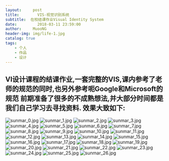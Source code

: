 ```yaml
---
layout:     post
title:        VIS-视觉识别系统
subtitle:  在校结课作业Visual Identity System
date:         2018-03-11 23:59:00
author:     MuooNG
header-img: img/life-1.jpg
catalog: true
tags:
    - 个人
    - 作品
    - 设计
---
```

VI设计课程的结课作业,一套完整的VIS,课内参考了老师的规范的同时,也另外参考呃Google和Microsoft的规范
前期准备了很多的不成熟想法,并大部分时间都是我们自己学习去寻找资料.
效果大致如下:
----------
![sunmar_0.jpg](https://github.com/MuooNg/muoong.github.io/raw/master/img/it-img/sunmar_0.jpg)
![sunmar_1.jpg](https://github.com/MuooNg/muoong.github.io/raw/master/img/it-img/sunmar_1.jpg)
![sunmar_2.jpg](https://github.com/MuooNg/muoong.github.io/raw/master/img/it-img/sunmar_2.jpg)
![sunmar_3.jpg](https://github.com/MuooNg/muoong.github.io/raw/master/img/it-img/sunmar_3.jpg)
![sunmar_4.jpg](https://github.com/MuooNg/muoong.github.io/raw/master/img/it-img/sunmar_4.jpg)
![sunmar_5.jpg](https://github.com/MuooNg/muoong.github.io/raw/master/img/it-img/sunmar_5.jpg)
![sunmar_6.jpg](https://github.com/MuooNg/muoong.github.io/raw/master/img/it-img/sunmar_6.jpg)
![sunmar_7.jpg](https://github.com/MuooNg/muoong.github.io/raw/master/img/it-img/sunmar_7.jpg)
![sunmar_8.jpg](https://github.com/MuooNg/muoong.github.io/raw/master/img/it-img/sunmar_8.jpg)
![sunmar_9.jpg](https://github.com/MuooNg/muoong.github.io/raw/master/img/it-img/sunmar_9.jpg)
![sunmar_10.jpg](https://github.com/MuooNg/muoong.github.io/raw/master/img/it-img/sunmar_10.jpg)
![sunmar_11.jpg](https://github.com/MuooNg/muoong.github.io/raw/master/img/it-img/sunmar_11.jpg)
![sunmar_12.jpg](https://github.com/MuooNg/muoong.github.io/raw/master/img/it-img/sunmar_12.jpg)
![sunmar_13.jpg](https://github.com/MuooNg/muoong.github.io/raw/master/img/it-img/sunmar_13.jpg)
![sunmar_14.jpg](https://github.com/MuooNg/muoong.github.io/raw/master/img/it-img/sunmar_14.jpg)
![sunmar_15.jpg](https://github.com/MuooNg/muoong.github.io/raw/master/img/it-img/sunmar_15.jpg)
![sunmar_16.jpg](https://github.com/MuooNg/muoong.github.io/raw/master/img/it-img/sunmar_16.jpg)
![sunmar_17.jpg](https://github.com/MuooNg/muoong.github.io/raw/master/img/it-img/sunmar_17.jpg)
![sunmar_18.jpg](https://github.com/MuooNg/muoong.github.io/raw/master/img/it-img/sunmar_18.jpg)
![sunmar_19.jpg](https://github.com/MuooNg/muoong.github.io/raw/master/img/it-img/sunmar_19.jpg)
![sunmar_20.jpg](https://github.com/MuooNg/muoong.github.io/raw/master/img/it-img/sunmar_20.jpg)
![sunmar_21.jpg](https://github.com/MuooNg/muoong.github.io/raw/master/img/it-img/sunmar_21.jpg)
![sunmar_22.jpg](https://github.com/MuooNg/muoong.github.io/raw/master/img/it-img/sunmar_22.jpg)
![sunmar_23.jpg](https://github.com/MuooNg/muoong.github.io/raw/master/img/it-img/sunmar_23.jpg)
![sunmar_24.jpg](https://github.com/MuooNg/muoong.github.io/raw/master/img/it-img/sunmar_24.jpg)
![sunmar_25.jpg](https://github.com/MuooNg/muoong.github.io/raw/master/img/it-img/sunmar_25.jpg)
![sunmar_26.jpg](https://github.com/MuooNg/muoong.github.io/raw/master/img/it-img/sunmar_26.jpg)
